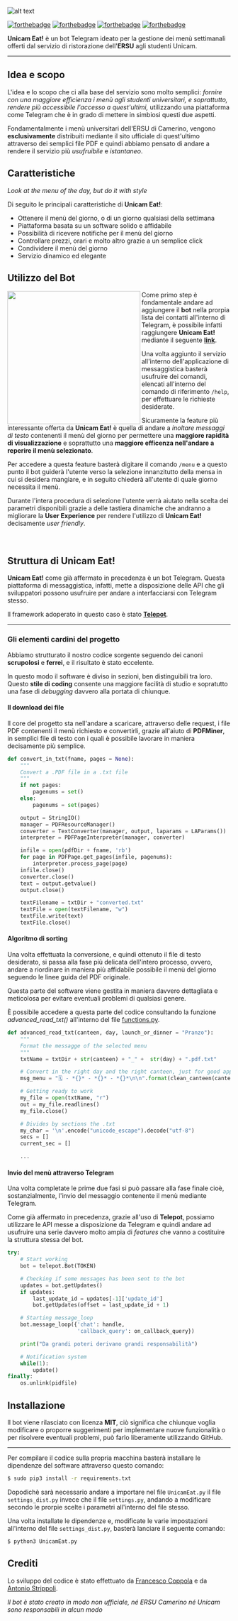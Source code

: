 

![alt text](https://i.imgur.com/oxhwj19.png "UnicamEat!")

[![forthebadge](http://forthebadge.com/images/badges/made-with-python.svg)](https://www.python.org/)
[![forthebadge](http://forthebadge.com/images/badges/built-with-love.svg)](https://www.paypal.me/azzeccagarbugli)
[![forthebadge](http://forthebadge.com/images/badges/powered-by-water.svg)](https://it.wikipedia.org/wiki/Acqua)
[![forthebadge](http://forthebadge.com/images/badges/cc-by-nd.svg)](https://opensource.org/licenses/MIT)

**Unicam Eat!** è un bot Telegram ideato per la gestione dei menù settimanali offerti dal servizio di ristorazione dell'**ERSU** agli studenti Unicam.

***

## Idea e scopo

L'idea e lo scopo che ci alla base del servizio sono molto semplici: *fornire con una maggiore efficienza i menù agli studenti universitari, e soprattutto, rendere più accessibile l'accesso a quest'ultimi,* utilizzando una piattaforma come Telegram che è in grado di mettere in simbiosi questi due aspetti.

Fondamentalmente i menù universitari dell'ERSU di Camerino, vengono **esclusivamente** distribuiti mediante il sito ufficiale di quest'ultimo attraverso dei semplici file PDF e quindi abbiamo pensato di andare a rendere il servizio più *usufruibile* e *istantaneo*.

## Caratteristiche

*Look at the menu of the day, but do it with style*

Di seguito le principali caratteristiche di **Unicam Eat!**:
* Ottenere il menù del giorno, o di un giorno qualsiasi della settimana
* Piattaforma basata su un software solido e affidabile
* Possibilità di ricevere notifiche per il menù del giorno
* Controllare prezzi, orari e molto altro grazie a un semplice click
* Condividere il menù del giorno
* Servizio dinamico ed elegante

## Utilizzo del Bot

<img align="left" width="300" src="https://i.imgur.com/qDUExac.jpg">

Come primo step è fondamentale andare ad aggiungere il **bot** nella prorpia lista dei contatti all'interno di Telegram, è possibile infatti raggiungere **Unicam Eat!** mediante il seguente [**link**](https://t.me/UnicamEatBot/).

Una volta aggiunto il servizio all'interno dell'applicazione di messaggistica basterà usufruire dei comandi, elencati all'interno del comando di riferimento ``/help``, per effettuare le richieste desiderate.

Sicuramente la feature più interessante offerta da **Unicam Eat!** è quella di andare a _inoltare messaggi di testo_ contenenti il menù del giorno per permettere una **maggiore rapidità di visualizzazione** e soprattutto una **maggiore efficenza nell'andare a reperire il menù selezionato**.

Per accedere a questa feature basterà digitare il comando ``/menu`` e a questo punto il bot guiderà l'utente verso la selezione innanzitutto della mensa in cui si desidera mangiare, e in seguito chiederà all'utente di quale giorno necessita il menù.

Durante l'intera procedura di selezione l'utente verrà aiutato nella scelta dei parametri disponibili grazie a delle tastiera dinamiche che andranno a migliorare la **User Experience** per rendere l'utilizzo di **Unicam Eat!** decisamente _user friendly_.
<br><br><br>

## Struttura di Unicam Eat!

**Unicam Eat!** come già affermato in precedenza è un bot Telegram. Questa piattaforma di messaggistica, infatti, mette a disposizione delle API che gli sviluppatori possono usufruire per andare a interfacciarsi con Telegram stesso.

Il framework adoperato in questo caso è stato [**Telepot**](http://telepot.readthedocs.io/en/latest/).

---
### Gli elementi cardini del progetto

Abbiamo strutturato il nostro codice sorgente seguendo dei canoni **scrupolosi** e **ferrei**, e il risultato è stato eccelente.

In questo modo il software è diviso in sezioni, ben distinguibili tra loro. Questo **stile di coding** consente una maggiore facilità di studio e sopratutto una fase di *debugging* davvero alla portata di chiunque.


#### Il download dei file

Il core del progetto sta nell'andare a scaricare, attraverso delle request, i file PDF contenenti il menù richiesto e convertirli, grazie all'aiuto di **PDFMiner**, in semplici file di testo con i quali è possibile lavorare in maniera decisamente più semplice.

```python
def convert_in_txt(fname, pages = None):
    """
    Convert a .PDF file in a .txt file
    """
    if not pages:
        pagenums = set()
    else:
        pagenums = set(pages)

    output = StringIO()
    manager = PDFResourceManager()
    converter = TextConverter(manager, output, laparams = LAParams())
    interpreter = PDFPageInterpreter(manager, converter)

    infile = open(pdfDir + fname, 'rb')
    for page in PDFPage.get_pages(infile, pagenums):
        interpreter.process_page(page)
    infile.close()
    converter.close()
    text = output.getvalue()
    output.close()

    textFilename = txtDir + "converted.txt"
    textFile = open(textFilename, "w")
    textFile.write(text)
    textFile.close()
```
#### Algoritmo di sorting

Una volta effettuata la conversione, e quindi ottenuto il file di testo desiderato, si passa alla fase più delicata dell'intero processo, ovvero, andare a riordinare in maniera più affidabile possibile il menù del giorno seguendo le linee guida del PDF originale.

Questa parte del software viene gestita in maniera davvero dettagliata e meticolosa per evitare eventuali problemi di qualsiasi genere.


È possibile accedere a questa parte del codice consultando la funzione *advanced_read_txt()* all'interno del file [functions.py](https://github.com/Azzeccagarbugli/UnicamEat/blob/master/functions.py).
```python
def advanced_read_txt(canteen, day, launch_or_dinner = "Pranzo"):
    """
    Format the messagge of the selected menu
    """
    txtName = txtDir + str(canteen) + "_" +  str(day) + ".pdf.txt"

    # Convert in the right day and the right canteen, just for good appaerence
    msg_menu = "🗓 - *{}* - *{}* - *{}*\n\n".format(clean_canteen(canteen), clean_day(day), launch_or_dinner)

    # Getting ready to work
    my_file = open(txtName, "r")
    out = my_file.readlines()
    my_file.close()

    # Divides by sections the .txt
    my_char = '\n'.encode("unicode_escape").decode("utf-8")
    secs = []
    current_sec = []

    ...
```

#### Invio del menù attraverso Telegram

Una volta completate le prime due fasi si può passare alla fase finale cioè, sostanzialmente, l'invio del messaggio contenente il menù mediante Telegram.

Come già affermato in precedenza, grazie all'uso di **Telepot**, possiamo utilizzare le API messe a disposizione da Telegram e quindi andare ad usufruire una serie davvero molto ampia di *features* che vanno a costituire la struttura stessa del bot.

```python
try:
    # Start working
    bot = telepot.Bot(TOKEN)

    # Checking if some messages has been sent to the bot
    updates = bot.getUpdates()
    if updates:
        last_update_id = updates[-1]['update_id']
        bot.getUpdates(offset = last_update_id + 1)

    # Starting message_loop
    bot.message_loop({'chat': handle,
                      'callback_query': on_callback_query})

    print("Da grandi poteri derivano grandi responsabilità")

    # Notification system
    while(1):
        update()
finally:
    os.unlink(pidfile)
```


## Installazione

Il bot viene rilasciato con licenza **MIT**, ciò significa che chiunque voglia modificare o proporre suggerimenti per implementare nuove funzionalità o per risolvere eventuali problemi, può farlo liberamente utilizzando GitHub.

---

Per compilare il codice sulla propria macchina basterà installare le dipendenze del software attraverso questo comando:
```bash
$ sudo pip3 install -r requirements.txt
```
Dopodichè sarà necessario andare a importare nel file ``UnicamEat.py`` il file ``settings_dist.py`` invece che il file ``settings.py``, andando a modificare secondo le prorpie scelte i parametri all'interno del file stesso.

Una volta installate le dipendenze e, modificate le varie impostazioni all'interno del file ``settings_dist.py``, basterà lanciare il seguente comando:
```bash
$ python3 UnicamEat.py
```

## Crediti

Lo sviluppo del codice è stato effettuato da [Francesco Coppola](https://github.com/Azzeccagarbugli) e da [Antonio Strippoli](https://github.com/Porchetta).

*Il bot è stato creato in modo non ufficiale, né ERSU Camerino né Unicam sono responsabili in alcun modo*
